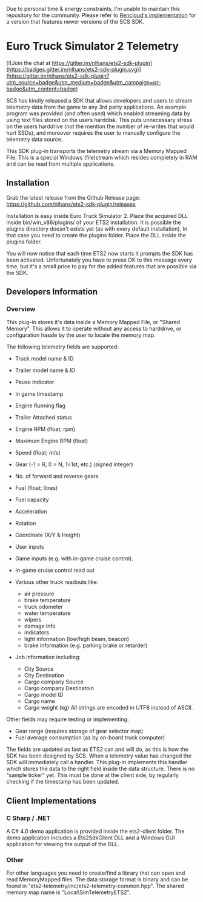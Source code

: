 Due to personal time & energy constraints, I'm unable to maintain this repository for the community. Please refer to [Rencloud's implementation](https://github.com/RenCloud/scs-sdk-plugin) for a version that features newer versions of the SCS SDK.

# Euro Truck Simulator 2 Telemetry

[![Join the chat at https://gitter.im/nlhans/ets2-sdk-plugin](https://badges.gitter.im/nlhans/ets2-sdk-plugin.svg)](https://gitter.im/nlhans/ets2-sdk-plugin?utm_source=badge&utm_medium=badge&utm_campaign=pr-badge&utm_content=badge)

SCS has kindly released a SDK that allows developers and users to stream telemetry data from the game to any 3rd party applications. An example program was provided (and often used) which enabled streaming data by using text files stored on the users harddisk. This puts unnecessary stress on the users harddrive (not the mention the number of re-writes that would hurt SSDs), and moreover requires the user to manually configure the telemetry data source.

This SDK plug-in transports the telemetry stream via a Memory Mapped File. This is a special Windows (file)stream which resides completely in RAM and can be read from multiple applications. 

## Installation

Grab the latest release from the Github Release page: https://github.com/nlhans/ets2-sdk-plugin/releases 

Installation is easy inside Euro Truck Simulator 2. Place the acquired DLL inside bin/win_x86/plugins/ of your ETS2 installation. It is possible the plugins directory doesn't exists yet (as with every default installation). In that case you need to create the plugins folder. Place the DLL inside the plugins folder. 

You will now notice that each time ETS2 now starts it prompts the SDK has been activated. Unfortunately you have to press OK to this message every time, but it's a small price to pay for the added features that are possible via the SDK. 

## Developers Information

### Overview
This plug-in stores it's data inside a Memory Mapped File, or "Shared Memory". This allows it to operate without any access to harddrive, or configuration hassle by the user to locate the memory map.

The following telemetry fields are supported:

 * Truck model name & ID
 * Trailer model name & ID
 
 * Pause indicator
 * In game timestamp
 
 * Engine Running flag
 * Trailer Attached status
 
 * Engine RPM (float; rpm)
 * Maximum Engine RPM (float)
 * Speed (float; m/s)
 * Gear (-1 = R, 0 = N, 1=1st, etc.) (signed integer)
 * No. of forward and reverse gears
 * Fuel (float; litres)
 * Fuel capacity
 
 * Acceleration
 * Rotation
 * Coordinate (X/Y & Height)
 
 * User inputs
 * Game inputs (e.g. with in-game cruise control).
 
 * In-game cruise control read out
 * Various other truck readouts like:
    - air pressure
    - brake temperature
    - truck odometer
    - water temperature
	- wipers
	- damage info
    - indicators
	- light information (low/high beam, beacon)
	- brake information (e.g. parking brake or retarder)
 
 * Job information including:
	- City Source
	- City Destination
	- Cargo company Source 
	- Cargo company Destinatoin
	- Cargo model ID
	- Cargo name
	- Cargo weight (kg)
	All strings are encoded in UTF8 instead of ASCII.
 
Other fields may require testing or implementing:
 
 * Gear range (requires storage of gear selector map)
 * Fuel average consumption (as by on-board truck computer)
 
The fields are updated as fast as ETS2 can and will do, as this is how the SDK has been designed by SCS. When a telemetry value has changed the SDK will immediately call a handler. This plug-in implements this handler which stores the data to the right field inside the data structure.
There is no "sample ticker" yet. This must be done at the client side, by regularly checking if the timestamp has been updated.

## Client Implementations

### C Sharp / .NET
A C# 4.0 demo application is provided inside the ets2-client folder. The demo application includes a Ets2SdkClient DLL and a Windows GUI application for viewing the output of the DLL. 

### Other
For other languages you need to create/find a library that can open and read MemoryMapped files. The data storage format is binary and can be found in "ets2-telemetry/inc/ets2-telemetry-common.hpp". The shared memory map name is "Local\SimTelemetryETS2".
